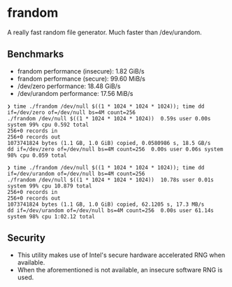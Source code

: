 # frandom
A really fast random file generator. Much faster than /dev/urandom.

## Benchmarks
* frandom performance (insecure): 1.82 GiB/s
* frandom performance (secure): 99.60 MiB/s
* /dev/zero performance: 18.48 GiB/s
* /dev/urandom performance: 17.56 MiB/s

```
❯ time ./frandom /dev/null $((1 * 1024 * 1024 * 1024)); time dd if=/dev/zero of=/dev/null bs=4M count=256
./frandom /dev/null $((1 * 1024 * 1024 * 1024))  0.59s user 0.00s system 99% cpu 0.592 total
256+0 records in
256+0 records out
1073741824 bytes (1.1 GB, 1.0 GiB) copied, 0.0580986 s, 18.5 GB/s
dd if=/dev/zero of=/dev/null bs=4M count=256  0.00s user 0.06s system 98% cpu 0.059 total
```

```
❯ time ./frandom /dev/null $((1 * 1024 * 1024 * 1024)); time dd if=/dev/urandom of=/dev/null bs=4M count=256
./frandom /dev/null $((1 * 1024 * 1024 * 1024))  10.78s user 0.01s system 99% cpu 10.879 total
256+0 records in
256+0 records out
1073741824 bytes (1.1 GB, 1.0 GiB) copied, 62.1205 s, 17.3 MB/s
dd if=/dev/urandom of=/dev/null bs=4M count=256  0.00s user 61.14s system 98% cpu 1:02.12 total
```

## Security
* This utility makes use of Intel's secure hardware accelerated RNG when available.
* When the aforementioned is not available, an insecure software RNG is used.
